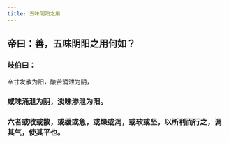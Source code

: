 ```yaml
---
title: 五味阴阳之用
---
```


## 帝曰：善，五味阴阳之用何如？
### 岐伯曰：
辛甘发散为阳，酸苦涌泄为阴，
### 咸味涌泄为阴，淡味渗泄为阳。
### 六者或收或散，或缓或急，或燥或润，或软或坚，以所利而行之，调其气，使其平也。
